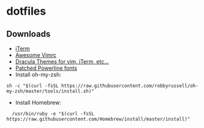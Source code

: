 # dotfiles

## Downloads
- [iTerm](https://www.iterm2.com)
- [Awesome Vimrc](https://github.com/amix/vimrc)
- [Dracula Themes for vim, iTerm, etc...](https://draculatheme.com)
- [Patched Powerline fonts](https://github.com/powerline/fonts)
- Install oh-my-zsh:
```
sh -c "$(curl -fsSL https://raw.githubusercontent.com/robbyrussell/oh-my-zsh/master/tools/install.sh)"
```
- Install Homebrew: 
```
  /usr/bin/ruby -e "$(curl -fsSL https://raw.githubusercontent.com/Homebrew/install/master/install)"
```
